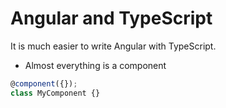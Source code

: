 # Angular and TypeScript

It is much easier to write Angular with TypeScript.

- Almost everything is a component

```typescript
@component({});
class MyComponent {}
```
<!--  -->
